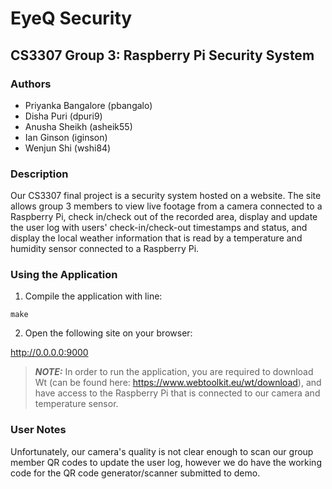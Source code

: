 # EyeQ Security
## CS3307 Group 3: Raspberry Pi Security System

### Authors
- Priyanka Bangalore (pbangalo)
- Disha Puri (dpuri9)
- Anusha Sheikh (asheik55)
- Ian Ginson (iginson)
- Wenjun Shi (wshi84)

### Description
Our CS3307 final project is a security system hosted on a website. The site allows group 3 members to view live footage from a camera connected to a Raspberry Pi, check in/check out of the recorded area, display and update the user log with users' check-in/check-out timestamps and status, and display the local weather information that is read by a temperature and humidity sensor connected to a Raspberry Pi.

### Using the Application

1. Compile the application with line:

`make`

2. Open the following site on your browser:

http://0.0.0.0:9000


> **_NOTE:_**  In order to run the application, you are required to download Wt (can be found here: https://www.webtoolkit.eu/wt/download), and have access to the Raspberry Pi that is connected to our camera and temperature sensor.


### User Notes
Unfortunately, our camera's quality is not clear enough to scan our group member QR codes to update the user log, however we do have the working code for the QR code generator/scanner submitted to demo.
